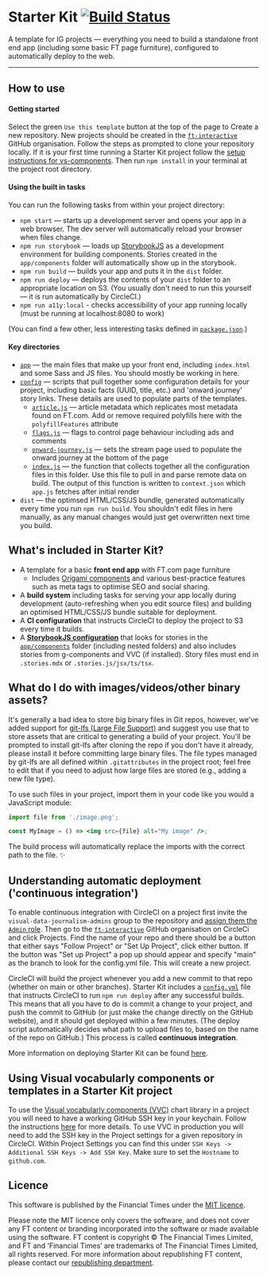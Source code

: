 # Starter Kit [![Build Status][circle-image]][circle-url]

A template for IG projects — everything you need to build a standalone front end app (including some basic FT page furniture), configured to automatically deploy to the web.

---

## How to use

#### Getting started

Select the green `Use this template` button at the top of the page to Create a new repository. New projects should be created in the [`ft-interactive`](https://github.com/ft-interactive/) GitHub organisation. Follow the steps as prompted to clone your repository locally. If it is your first time running a Starter Kit project follow the [setup instructions for vs-components](https://github.com/ft-interactive/vs-components#setup). Then run `npm install` in your terminal at the project root directory.

#### Using the built in tasks

You can run the following tasks from within your project directory:

- `npm start` — starts up a development server and opens your app in a web browser. The dev server will automatically reload your browser when files change.
- `npm run storybook` — loads up [StorybookJS](https://storybook.js.org/) as a development environment for building components. Stories created in the `app/components` folder will automatically show up in the storybook.
- `npm run build` — builds your app and puts it in the `dist` folder.
- `npm run deploy` — deploys the contents of your `dist` folder to an appropriate location on S3. (You usually don't need to run this yourself — it is run automatically by CircleCI.)
- `npm run a11y:local` - checks accessibility of your app running locally (must be running at localhost:8080 to work)

(You can find a few other, less interesting tasks defined in [`package.json`](package.json).)

#### Key directories

- [`app`](app) — the main files that make up your front end, including `index.html` and some Sass and JS files. You should mostly be working in here.
- [`config`](config) — scripts that pull together some configuration details for your project, including basic facts (UUID, title, etc.) and 'onward journey' story links. These details are used to populate parts of the templates.
  - [`article.js`](config/article.js) — article metadata which replicates most metadata found on FT.com. Add or remove required polyfills here with the `polyfillFeatures` attribute
  - [`flags.js`](config/flags.js) — flags to control page behaviour including ads and comments
  - [`onward-journey.js`](config/index.js) — sets the stream page used to populate the onward journey at the bottom of the page
  - [`index.js`](config/index.js) — the function that collects together all the configuration files in this folder. Use this file to pull in and parse remote data on build. The output of this function is written to `context.json` which `app.js` fetches after initial render
- `dist` — the optimsed HTML/CSS/JS bundle, generated automatically every time you run `npm run build`. You shouldn't edit files in here manually, as any manual changes would just get overwritten next time you build.

## What's included in Starter Kit?

- A template for a basic **front end app** with FT.com page furniture
  - Includes [Origami components](https://registry.origami.ft.com/components) and various best-practice features such as meta tags to optimise SEO and social sharing.
- A **build system** including tasks for serving your app locally during development (auto-refreshing when you edit source files) and building an optimised HTML/CSS/JS bundle suitable for deployment.
- A **CI configuration** that instructs CircleCI to deploy the project to S3 every time it builds.
- A [**StorybookJS configuration**](.storybook/main.js) that looks for stories in the [`app/components`](app/components) folder (including nested folders) and also includes stories from g-components and VVC (if installed). Story files must end in `.stories.mdx` or `.stories.js/jsx/ts/tsx`.

## What do I do with images/videos/other binary assets?

It's generally a bad idea to store big binary files in Git repos, however, we've added support for [git-lfs (Large File Support)](https://git-lfs.github.com/) and suggest you use that to store assets
that are critical to generating a build of your project. You'll be prompted to install git-lfs after cloning the repo if you don't have it already, please install it before committing large binary files.
The file types managed by git-lfs are all defined within `.gitattributes` in the project root; feel free to edit that if you need to adjust how large files are stored (e.g., adding a new file type).

To use such files in your project, import them in your code like you would a JavaScript module:

```jsx
import file from './image.png';

const MyImage = () => <img src={file} alt="My image" />;
```

The build process will automatically replace the imports with the correct path to the file. ✨

## Understanding automatic deployment ('continuous integration')

To enable continuous integration with CircleCI on a project first invite the `visual-data-journalism-admins` group to the repository and [assign them the `Admin` role](https://docs.github.com/en/github/administering-a-repository/managing-repository-settings/managing-teams-and-people-with-access-to-your-repository#inviting-a-team-or-person). Then go to the [`ft-interactive`](https://github.com/ft-interactive/) GitHub organisation on CircleCi and click Projects. Find the name of your repo and there should be a button that either says "Follow Project" or "Set Up Project", click either button. If the button was "Set up Project" a pop up should appear and specify "main" as the branch to look for the config.yml file. This will create a new project.

CircleCI will build the project whenever you add a new commit to that repo (whether on main or other branches). Starter Kit includes a [`config.yml`](.circleci/config.yml) file that instructs CircleCI to run `npm run deploy` after any successful builds. This means that all you have to do is commit a change to your project, and push the commit to GitHub (or just make the change directly on the GitHub website), and it should get deployed within a few minutes. (The deploy script automatically decides what path to upload files to, based on the name of the repo on GitHub.) This process is called **continuous integration**.

More information on deploying Starter Kit can be found [here](https://github.com/Financial-Times/visual-data-playbook/blob/main/publishing-workflow/ig-page-workflow.md#deploying).

## Using Visual vocabularly components or templates in a Starter Kit project

To use the [Visual vocabularly components (VVC)](https://github.com/Financial-Times/visual-vocabulary-components) chart library in a project you will need to have a working GitHub SSH key in your keychain. Follow the instructions [here](https://github.com/Financial-Times/visual-vocabulary-components#integrating-vvc-into-a-project) for more details. To use VVC in production you will need to add the SSH key in the Project settings for a given repository in CircleCI. Within Project Settings you can find this under `SSH Keys -> Additional SSH Keys -> Add SSH Key`. Make sure to set the `Hostname` to `github.com`.

## Licence

This software is published by the Financial Times under the [MIT licence](https://opensource.org/licenses/MIT).

Please note the MIT licence only covers the software, and does not cover any FT content or branding incorporated into the software or made available using the software. FT content is copyright © The Financial Times Limited, and FT and ‘Financial Times’ are trademarks of The Financial Times Limited, all rights reserved. For more information about republishing FT content, please contact our [republishing department](https://ft.com/republishing).

<!-- badge URLs -->

[circle-url]: https://circleci.com/gh/ft-interactive/starter-kit
[circle-image]: https://circleci.com/gh/ft-interactive/starter-kit/tree/main.svg?style=shield
[dependencyci-url]: https://dependencyci.com/github/ft-interactive/starter-kit
[dependencyci-image]: https://dependencyci.com/github/ft-interactive/starter-kit/badge
